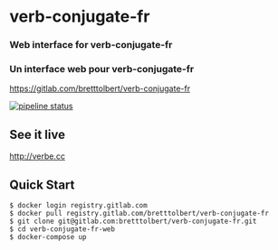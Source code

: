 # verb-conjugate-fr

### Web interface for verb-conjugate-fr

### Un interface web pour verb-conjugate-fr

https://gitlab.com/bretttolbert/verb-conjugate-fr

[![pipeline status](https://gitlab.com/bretttolbert/verb-conjugate-fr/badges/master/pipeline.svg)](https://gitlab.com/bretttolbert/verb-conjugate-fr/pipelines)

## See it live
http://verbe.cc

## Quick Start
```
$ docker login registry.gitlab.com
$ docker pull registry.gitlab.com/bretttolbert/verb-conjugate-fr
$ git clone git@gitlab.com:bretttolbert/verb-conjugate-fr.git
$ cd verb-conjugate-fr-web
$ docker-compose up
```
